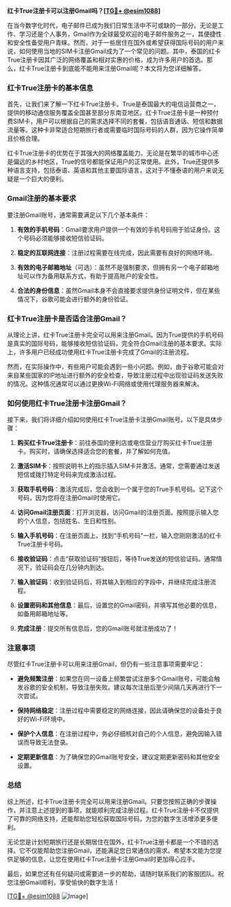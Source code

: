 **红卡True注册卡可以注册Gmail吗？[[TG💪+ @esim1088](https://t.me/s/esim1088)]**

在当今数字化时代，电子邮件已成为我们日常生活中不可或缺的一部分。无论是工作、学习还是个人事务，Gmail作为全球最受欢迎的电子邮件服务之一，其便捷性和安全性备受用户青睐。然而，对于一些居住在国外或希望获得国际号码的用户来说，如何使用当地的SIM卡注册Gmail成为了一个常见的问题。其中，泰国的红卡True注册卡因其广泛的网络覆盖和相对实惠的价格，成为许多用户的首选。那么，红卡True注册卡到底能不能用来注册Gmail呢？本文将为您详细解答。

### 红卡True注册卡的基本信息

首先，让我们来了解一下红卡True注册卡。True是泰国最大的电信运营商之一，提供的移动通信服务覆盖全国甚至部分东南亚地区。红卡True注册卡是一种预付费SIM卡，用户可以根据自己的需求选择不同的套餐，包括语音通话、短信和数据流量等。这种卡非常适合短期旅行者或需要临时国际号码的人群，因为它操作简单且价格合理。

红卡True注册卡的优势在于其强大的网络覆盖能力。无论是在繁华的城市中心还是偏远的乡村地区，True的信号都能保证用户的正常使用。此外，True还提供多种语言支持，包括泰语、英语和其他主要国际语言，这对于不懂泰语的用户来说无疑是一个巨大的便利。

### Gmail注册的基本要求

要注册Gmail账号，通常需要满足以下几个基本条件：

1. **有效的手机号码**：Gmail要求用户提供一个有效的手机号码用于验证身份。这个号码必须能够接收短信验证码。
   
2. **稳定的互联网连接**：注册过程需要在线完成，因此需要有良好的网络环境。

3. **有效的电子邮箱地址**（可选）：虽然不是强制要求，但拥有另一个电子邮箱地址可以作为备用联系方式，有助于提高账户的安全性。

4. **合法的身份信息**：虽然Gmail本身不会直接要求提供身份证明文件，但在某些情况下，谷歌可能会进行额外的身份验证。

### 红卡True注册卡是否适合注册Gmail？

从理论上讲，红卡True注册卡完全可以用来注册Gmail。因为True提供的手机号码是真实的国际号码，能够接收短信验证码，完全符合Gmail注册的基本要求。实际上，许多用户已经成功使用红卡True注册卡完成了Gmail的注册流程。

然而，在实际操作中，有些用户可能会遇到一些小问题。例如，由于谷歌可能会对来自某些国家的IP地址进行额外的安全检查，导致注册过程中出现验证码发送失败的情况。这种情况通常可以通过更换Wi-Fi网络或使用代理服务器来解决。

### 如何使用红卡True注册卡注册Gmail？

接下来，我们将详细介绍如何使用红卡True注册卡注册Gmail账号。以下是具体步骤：

1. **购买红卡True注册卡**：前往泰国的便利店或电信营业厅购买红卡True注册卡。购买时，请确保选择适合您的套餐，并了解如何充值。

2. **激活SIM卡**：按照说明书上的指示插入SIM卡并激活。通常，您需要通过发送短信或拨打特定号码来完成激活过程。

3. **获取手机号码**：激活完成后，您会收到一个属于您的True手机号码。记下这个号码，因为您将在注册Gmail时使用它。

4. **访问Gmail注册页面**：打开浏览器，访问Gmail的注册页面。按照提示输入您的个人信息，包括姓名、生日和性别。

5. **输入手机号码**：在注册页面上，找到“手机号码”一栏，输入您刚刚激活的红卡True注册卡号码。

6. **接收验证码**：点击“获取验证码”按钮后，等待True发送的短信验证码。通常情况下，验证码会在几分钟内到达。

7. **输入验证码**：收到验证码后，将其输入到相应的字段中，并继续完成注册流程。

8. **设置密码和其他信息**：最后，设置您的Gmail密码，并填写其他必要的信息，如备用邮箱地址等。

9. **完成注册**：提交所有信息后，您的Gmail账号就注册成功了！

### 注意事项

尽管红卡True注册卡可以用来注册Gmail，但仍有一些注意事项需要牢记：

- **避免频繁注册**：如果您在同一设备上频繁尝试注册多个Gmail账号，可能会触发谷歌的安全机制，导致注册失败。建议每次注册后至少间隔几天再进行下一次尝试。

- **保持网络稳定**：注册过程中需要稳定的网络连接，因此请确保您的设备处于良好的Wi-Fi环境中。

- **保护个人信息**：在注册过程中，务必仔细核对自己的个人信息，避免因输入错误而导致无法登录。

- **定期更新信息**：为了确保您的Gmail账号安全，建议定期更新密码和其他安全设置。

### 总结

综上所述，红卡True注册卡完全可以用来注册Gmail。只要您按照正确的步骤操作，并注意上述提到的事项，就能顺利完成注册过程。红卡True注册卡不仅提供了可靠的网络支持，还能帮助您轻松获取国际号码，为您的数字生活增添更多便利。

无论您是计划短期旅行还是长期居住在国外，红卡True注册卡都是一个不错的选择。它不仅能帮助您注册Gmail，还能满足您日常通信的需求。希望本文能为您提供足够的信息，让您在使用红卡True注册卡注册Gmail时更加得心应手。

最后，如果您还有任何疑问或需要进一步的帮助，请随时联系我们的客服团队。祝您注册Gmail顺利，享受愉快的数字生活！

[[TG💪+ @esim1088](https://t.me/s/esim1088) ![Image](https://i.postimg.cc/4NQfJmqS/Snipaste-2025-05-13-00-14-12.png)]